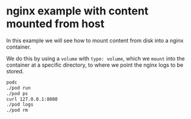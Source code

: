 # nginx example with content mounted from host

In this example we will see how to mount content from disk into a nginx container.

We do this by using a `volume` with `type: volume`, which we `mount` into the container at a specific directory, to where we point the nginx logs to be stored.

```sh
podc
./pod run
./pod ps
curl 127.0.0.1:8080
./pod logs
./pod rm
```

